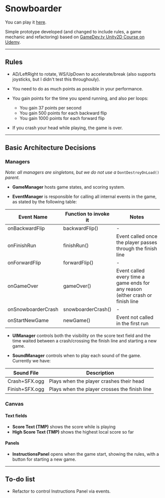 # Snowboarder

You can play it [here](https://friarhob.github.io/snowboarder).

Simple prototype developed (and changed to include rules, a game mechanic and refactoring) based on [GameDev.tv Unity2D Course on Udemy](https://www.udemy.com/course/unitycourse/).

---

## Rules

* AD/LeftRight to rotate, WS/UpDown to accelerate/break (also supports joysticks, but I didn't test this throughouly).

* You need to do as much points as possible in your performance.

* You gain points for the time you spend running, and also per loops:
  - You gain 37 points per second
  - You gain 500 points for each backward flip
  - You gain 1000 points for each forward flip

* If you crash your head while playing, the game is over.

---

## Basic Architecture Decisions

### Managers

_Note: all managers are singletons, but we do not use a_ `DontDestroyOnLoad()` _parent._

* **GameManager** hosts game states, and scoring system.

* **EventManager** is responsible for calling all internal events in the game, as stated by the following table:

| Event Name         | Function to invoke it | Notes                                                                           |
| ------------------ | --------------------- | ------------------------------------------------------------------------------- |
| onBackwardFlip     | backwardFlip()        | -                                                                               |
| onFinishRun        | finishRun()           | Event called once the player passes through the finish line                     |
| onForwardFlip      | forwardFlip()         | -                                                                               |
| onGameOver         | gameOver()            | Event called every time a game ends for any reason (either crash or finish line |
| onSnowboarderCrash | snowboarderCrash()    | -                                                                               |
| onStartNewGame     | newGame()             | Event not called in the first run                                               |

* **UIManager** controls both the visibility on the score text field and the time waited between a crash/crossing the finish line and starting a new game.

* **SoundManager** controls when to play each sound of the game. Currently we have:

| Sound File     | Description                                   |
| -------------- | --------------------------------------------- |
| Crash+SFX.ogg  | Plays when the player crashes their head      |
| Finish+SFX.ogg | Plays when the player crosses the finish line |

### Canvas

#### Text fields

* **Score Text (TMP)** shows the score while is playing
* **High Score Text (TMP)** shows the highest local score so far

#### Panels

* **InstructionsPanel** opens when the game start, showing the rules, with a button for starting a new game.

---

## To-do list

* Refactor to control Instructions Panel via events.
